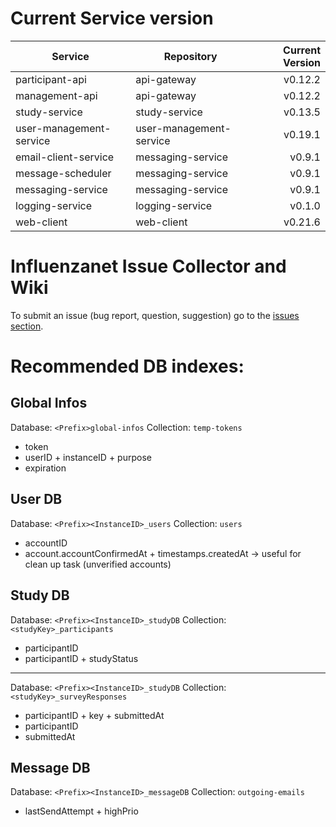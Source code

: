 # Current Service version

| Service        | Repository           | Current Version  |
| -------------- | -------------------- | ----------------:|
| participant-api      | api-gateway | v0.12.2 |
| management-api      | api-gateway | v0.12.2 |
| study-service      | study-service | v0.13.5 |
| user-management-service      | user-management-service | v0.19.1 |
| email-client-service      | messaging-service | v0.9.1 |
| message-scheduler      | messaging-service | v0.9.1 |
| messaging-service      | messaging-service | v0.9.1 |
| logging-service      | logging-service | v0.1.0 |
| web-client      | web-client | v0.21.6 |


# Influenzanet Issue Collector and Wiki

To submit an issue (bug report, question, suggestion) go to the [issues section](https://github.com/influenzanet/influenzanet/issues).

# Recommended DB indexes:

## Global Infos
Database: 
```<Prefix>global-infos```
Collection: 
```temp-tokens```

- token
- userID + instanceID + purpose
- expiration

## User DB
Database: 
```<Prefix><InstanceID>_users```
Collection: 
```users```

- accountID
- account.accountConfirmedAt + timestamps.createdAt -> useful for clean up task (unverified accounts)

## Study DB
Database: 
```<Prefix><InstanceID>_studyDB```
Collection: 
```<studyKey>_participants```

- participantID
- participantID + studyStatus

---

Database: 
```<Prefix><InstanceID>_studyDB```
Collection: 
```<studyKey>_surveyResponses```

- participantID + key + submittedAt
- participantID
- submittedAt

## Message DB

Database:
```<Prefix><InstanceID>_messageDB```
Collection: 
```outgoing-emails```
- lastSendAttempt + highPrio

